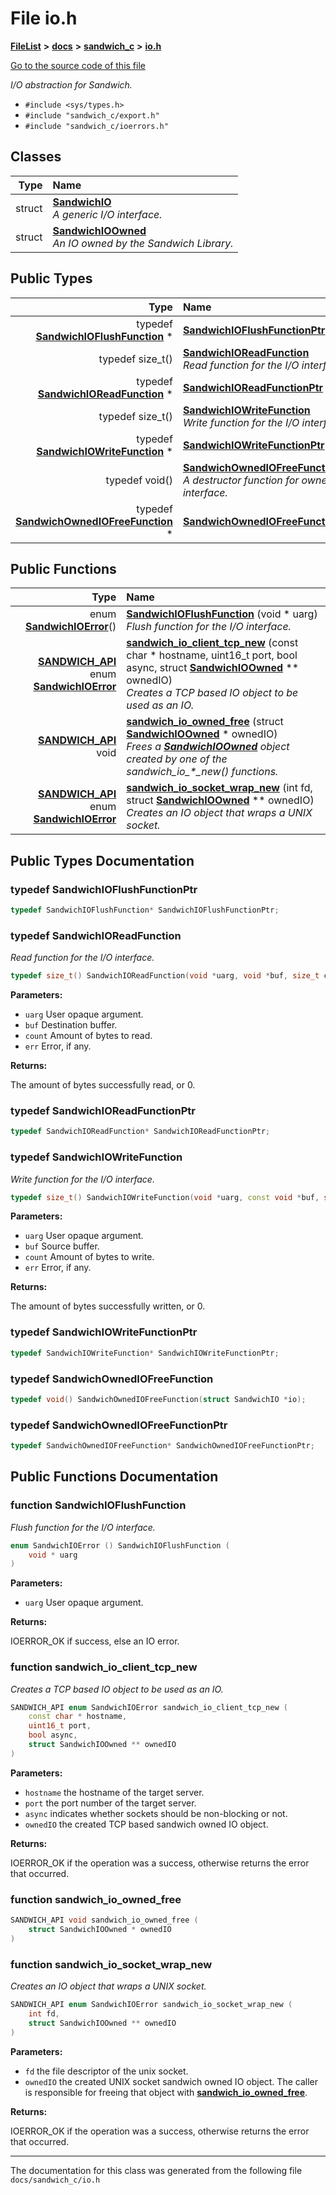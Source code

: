 

# File io.h



[**FileList**](files.md) **>** [**docs**](dir_49e56c817e5e54854c35e136979f97ca.md) **>** [**sandwich\_c**](dir_f6ef5a90171f1138cc160f006fc74f9c.md) **>** [**io.h**](io_8h.md)

[Go to the source code of this file](io_8h_source.md)

_I/O abstraction for Sandwich._ 

* `#include <sys/types.h>`
* `#include "sandwich_c/export.h"`
* `#include "sandwich_c/ioerrors.h"`















## Classes

| Type | Name |
| ---: | :--- |
| struct | [**SandwichIO**](structSandwichIO.md) <br>_A generic I/O interface._  |
| struct | [**SandwichIOOwned**](structSandwichIOOwned.md) <br>_An IO owned by the Sandwich Library._  |


## Public Types

| Type | Name |
| ---: | :--- |
| typedef [**SandwichIOFlushFunction**](io_8h.md#function-sandwichioflushfunction) \* | [**SandwichIOFlushFunctionPtr**](#typedef-sandwichioflushfunctionptr)  <br> |
| typedef size\_t() | [**SandwichIOReadFunction**](#typedef-sandwichioreadfunction)  <br>_Read function for the I/O interface._  |
| typedef [**SandwichIOReadFunction**](io_8h.md#typedef-sandwichioreadfunction) \* | [**SandwichIOReadFunctionPtr**](#typedef-sandwichioreadfunctionptr)  <br> |
| typedef size\_t() | [**SandwichIOWriteFunction**](#typedef-sandwichiowritefunction)  <br>_Write function for the I/O interface._  |
| typedef [**SandwichIOWriteFunction**](io_8h.md#typedef-sandwichiowritefunction) \* | [**SandwichIOWriteFunctionPtr**](#typedef-sandwichiowritefunctionptr)  <br> |
| typedef void() | [**SandwichOwnedIOFreeFunction**](#typedef-sandwichownediofreefunction)  <br>_A destructor function for owned I/O interface._  |
| typedef [**SandwichOwnedIOFreeFunction**](io_8h.md#typedef-sandwichownediofreefunction) \* | [**SandwichOwnedIOFreeFunctionPtr**](#typedef-sandwichownediofreefunctionptr)  <br> |




















## Public Functions

| Type | Name |
| ---: | :--- |
|  enum [**SandwichIOError**](ioerrors_8h.md#enum-sandwichioerror)() | [**SandwichIOFlushFunction**](#function-sandwichioflushfunction) (void \* uarg) <br>_Flush function for the I/O interface._  |
|  [**SANDWICH\_API**](export_8h.md#define-sandwich_api) enum [**SandwichIOError**](ioerrors_8h.md#enum-sandwichioerror) | [**sandwich\_io\_client\_tcp\_new**](#function-sandwich_io_client_tcp_new) (const char \* hostname, uint16\_t port, bool async, struct [**SandwichIOOwned**](structSandwichIOOwned.md) \*\* ownedIO) <br>_Creates a TCP based IO object to be used as an IO._  |
|  [**SANDWICH\_API**](export_8h.md#define-sandwich_api) void | [**sandwich\_io\_owned\_free**](#function-sandwich_io_owned_free) (struct [**SandwichIOOwned**](structSandwichIOOwned.md) \* ownedIO) <br>_Frees a_ [_**SandwichIOOwned**_](structSandwichIOOwned.md) _object created by one of the sandwich\_io\_\*\_new() functions._ |
|  [**SANDWICH\_API**](export_8h.md#define-sandwich_api) enum [**SandwichIOError**](ioerrors_8h.md#enum-sandwichioerror) | [**sandwich\_io\_socket\_wrap\_new**](#function-sandwich_io_socket_wrap_new) (int fd, struct [**SandwichIOOwned**](structSandwichIOOwned.md) \*\* ownedIO) <br>_Creates an IO object that wraps a UNIX socket._  |




























## Public Types Documentation




### typedef SandwichIOFlushFunctionPtr 

```C++
typedef SandwichIOFlushFunction* SandwichIOFlushFunctionPtr;
```






### typedef SandwichIOReadFunction 

_Read function for the I/O interface._ 
```C++
typedef size_t() SandwichIOReadFunction(void *uarg, void *buf, size_t count, enum SandwichIOError *err);
```





**Parameters:**


* `uarg` User opaque argument. 
* `buf` Destination buffer. 
* `count` Amount of bytes to read. 
* `err` Error, if any.



**Returns:**

The amount of bytes successfully read, or 0. 





        



### typedef SandwichIOReadFunctionPtr 

```C++
typedef SandwichIOReadFunction* SandwichIOReadFunctionPtr;
```






### typedef SandwichIOWriteFunction 

_Write function for the I/O interface._ 
```C++
typedef size_t() SandwichIOWriteFunction(void *uarg, const void *buf, size_t count, enum SandwichIOError *err);
```





**Parameters:**


* `uarg` User opaque argument. 
* `buf` Source buffer. 
* `count` Amount of bytes to write. 
* `err` Error, if any.



**Returns:**

The amount of bytes successfully written, or 0. 





        



### typedef SandwichIOWriteFunctionPtr 

```C++
typedef SandwichIOWriteFunction* SandwichIOWriteFunctionPtr;
```






### typedef SandwichOwnedIOFreeFunction 

```C++
typedef void() SandwichOwnedIOFreeFunction(struct SandwichIO *io);
```






### typedef SandwichOwnedIOFreeFunctionPtr 

```C++
typedef SandwichOwnedIOFreeFunction* SandwichOwnedIOFreeFunctionPtr;
```



## Public Functions Documentation




### function SandwichIOFlushFunction 

_Flush function for the I/O interface._ 
```C++
enum SandwichIOError () SandwichIOFlushFunction (
    void * uarg
) 
```





**Parameters:**


* `uarg` User opaque argument.



**Returns:**

IOERROR\_OK if success, else an IO error. 





        



### function sandwich\_io\_client\_tcp\_new 

_Creates a TCP based IO object to be used as an IO._ 
```C++
SANDWICH_API enum SandwichIOError sandwich_io_client_tcp_new (
    const char * hostname,
    uint16_t port,
    bool async,
    struct SandwichIOOwned ** ownedIO
) 
```





**Parameters:**


* `hostname` the hostname of the target server. 
* `port` the port number of the target server. 
* `async` indicates whether sockets should be non-blocking or not. 
* `ownedIO` the created TCP based sandwich owned IO object.



**Returns:**

IOERROR\_OK if the operation was a success, otherwise returns the error that occurred. 





        



### function sandwich\_io\_owned\_free 

```C++
SANDWICH_API void sandwich_io_owned_free (
    struct SandwichIOOwned * ownedIO
) 
```






### function sandwich\_io\_socket\_wrap\_new 

_Creates an IO object that wraps a UNIX socket._ 
```C++
SANDWICH_API enum SandwichIOError sandwich_io_socket_wrap_new (
    int fd,
    struct SandwichIOOwned ** ownedIO
) 
```





**Parameters:**


* `fd` the file descriptor of the unix socket. 
* `ownedIO` the created UNIX socket sandwich owned IO object. The caller is responsible for freeing that object with [**sandwich\_io\_owned\_free**](io_8h.md#function-sandwich_io_owned_free).



**Returns:**

IOERROR\_OK if the operation was a success, otherwise returns the error that occurred. 





        

------------------------------
The documentation for this class was generated from the following file `docs/sandwich_c/io.h`

